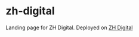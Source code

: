 # zh-digital
Landing page for ZH Digital. Deployed on [ZH Digital](https://zejd-hadzic.github.io/zhdigital/)
